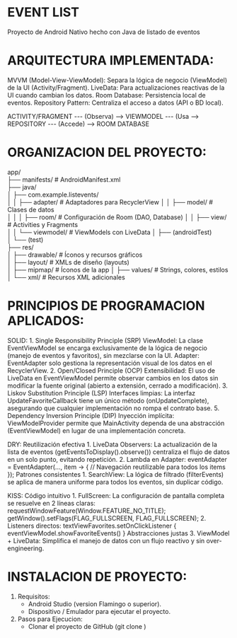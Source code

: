 # EVENT LIST
Proyecto de Android Nativo hecho con Java de listado de eventos

# ARQUITECTURA IMPLEMENTADA:
  MVVM (Model-View-ViewModel): Separa la lógica de negocio (ViewModel) de la UI (Activity/Fragment).
  LiveData: Para actualizaciones reactivas de la UI cuando cambian los datos.
  Room Database: Persistencia local de eventos.
  Repository Pattern: Centraliza el acceso a datos (API o BD local).

  ACTIVITY/FRAGMENT --- (Observa) --> VIEWMODEL --- (Usa --> REPOSITORY --- (Accede) --> ROOM DATABASE

# ORGANIZACION DEL PROYECTO:
  app/  
  ├── manifests/              # AndroidManifest.xml  
  ├── java/  
  │   ├── com.example.listevents/  
  │   │   ├── adapter/        # Adaptadores para RecyclerView
  │   │   ├── model/          # Clases de datos  
  │   │   │   ├── room/       # Configuración de Room (DAO, Database)
  │   │   ├── view/           # Activities y Fragments  
  │   │   └── viewmodel/      # ViewModels con LiveData
  │   ├── (androidTest)       
  │   └── (test)               
  ├── res/  
  │   ├── drawable/           # Íconos y recursos gráficos  
  │   ├── layout/             # XMLs de diseño (layouts)  
  │   ├── mipmap/             # Íconos de la app 
  │   ├── values/             # Strings, colores, estilos
  │   └── xml/                # Recursos XML adicionales

# PRINCIPIOS DE PROGRAMACION APLICADOS:
  SOLID:
    1. Single Responsibility Principle (SRP)
    ViewModel: La clase EventViewModel se encarga exclusivamente de la lógica de negocio (manejo de eventos y favoritos), sin mezclarse con la UI.
    Adapter: EventAdapter solo gestiona la representación visual de los datos en el RecyclerView.
    2. Open/Closed Principle (OCP)
    Extensibilidad: El uso de LiveData en EventViewModel permite observar cambios en los datos sin modificar la fuente original (abierto a extensión, cerrado a modificación).
    3. Liskov Substitution Principle (LSP)
    Interfaces limpias: La interfaz UpdateFavoriteCallback tiene un único método (onUpdateComplete), asegurando que cualquier implementación no rompa el contrato base.
    5. Dependency Inversion Principle (DIP)
    Inyección implícita: ViewModelProvider permite que MainActivity dependa de una abstracción (EventViewModel) en lugar de una implementación concreta.
  
  DRY:
  Reutilización efectiva
    1. LiveData Observers: La actualización de la lista de eventos (getEventsToDisplay().observe()) centraliza el flujo de datos en un solo punto, evitando repetición.
    2. Lambda en Adapter:
    eventAdapter = EventAdapter(..., item -> { 
      // Navegación reutilizable para todos los items 
    });
  Patrones consistentes
    1. SearchView: La lógica de filtrado (filterEvents) se aplica de manera uniforme para todos los eventos, sin duplicar código.

  KISS:
    Código intuitivo
      1. FullScreen: La configuración de pantalla completa se resuelve en 2 líneas claras:
      requestWindowFeature(Window.FEATURE_NO_TITLE);
      getWindow().setFlags(FLAG_FULLSCREEN, FLAG_FULLSCREEN);
      2. Listeners directos:
      textViewFavorites.setOnClickListener { eventViewModel.showFavoriteEvents() }
      Abstracciones justas
      3. ViewModel + LiveData: Simplifica el manejo de datos con un flujo reactivo y sin over-engineering.
      
# INSTALACION DE PROYECTO:
  1. Requisitos:
     - Android Studio (version Flamingo o superior).
     - Dispositivo / Emulador para ejecutar el proyecto.
  2. Pasos para Ejecucion:
     - Clonar el proyecto de GitHub (git clone )
     
